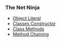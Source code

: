 ### The Net Ninja
* [Object Literal](https://github.com/khairul-abdi/Object_Oriented_Javascript/tree/master/The%20Net%20Ninja/1.%20Object%20Literal)
* [Classes Constructor](https://github.com/khairul-abdi/Object_Oriented_Javascript/tree/master/The%20Net%20Ninja/2.%20Classes%20Constructor)
* [Class Methods](https://github.com/khairul-abdi/Object_Oriented_Javascript/tree/master/The%20Net%20Ninja/3.%20Class%20Methods)
* [Method Chaining](https://github.com/khairul-abdi/Object_Oriented_Javascript/tree/master/The%20Net%20Ninja/4.%20Method%20Chaining)
